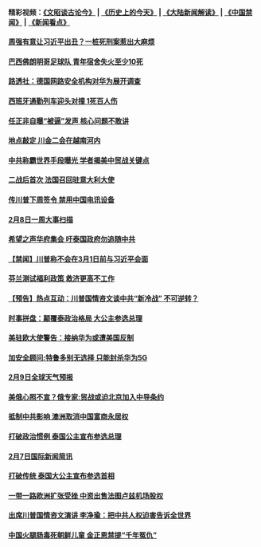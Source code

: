 #### 精彩视频：[《文昭谈古论今》](http://45.32.25.56/wenzhao) | [《历史上的今天》](http://45.32.25.56/today-in-history) | [《大陆新闻解读》](http://45.32.25.56/ntdtv-comedy) | [《中国禁闻》](http://45.32.25.56/ntdtv-news) | [《新闻看点》](http://45.32.25.56/news-insight) 

 #### [周强有意让习近平出丑？一桩死刑案惹出大麻烦](../pages/prog202/a102508048.md?t=02100331?t=02100031?t=02092131?t=02091831?t=02091531?t=02091231?t=02090931?t=02090659) 

#### [巴西佛朗明哥足球队 青年宿舍失火至少10死](../pages/prog202/a102508000.md?t=02100331?t=02100031?t=02092131?t=02091831?t=02091531?t=02091231?t=02090931?t=02090659) 


#### [路透社：德国网路安全机构对华为展开调查](../pages/prog202/a102507973.md?t=02100331?t=02100031?t=02092131?t=02091831?t=02091531?t=02091231?t=02090931?t=02090659) 

#### [西班牙通勤列车迎头对撞 1死百人伤](../pages/prog202/a102507952.md?t=02100331?t=02100031?t=02092131?t=02091831?t=02091531?t=02091231?t=02090931?t=02090659) 

#### [任正非自曝“被逼”发声  核心问题不敢讲](../pages/prog202/a102507948.md?t=02100331?t=02100031?t=02092131?t=02091831?t=02091531?t=02091231?t=02090931?t=02090659) 

#### [地点敲定 川金二会在越南河内](../pages/prog202/a102507941.md?t=02100331?t=02100031?t=02092131?t=02091831?t=02091531?t=02091231?t=02090931?t=02090659) 

#### [中共称霸世界手段曝光 学者揭美中贸战关键点](../pages/prog202/a102507914.md?t=02100331?t=02100031?t=02092131?t=02091831?t=02091531?t=02091231?t=02090931?t=02090659) 

#### [二战后首次 法国召回驻意大利大使](../pages/prog202/a102507685.md?t=02100331?t=02100031?t=02092131?t=02091831?t=02091531?t=02091231?t=02090931?t=02090659) 

#### [传川普下周签令 禁用中国电讯设备](../pages/prog202/a102507868.md?t=02100331?t=02100031?t=02092131?t=02091831?t=02091531?t=02091231?t=02090931?t=02090659) 


#### [2月8日一周大事扫描](../pages/prog202/a102507753.md?t=02100331?t=02100031?t=02092131?t=02091831?t=02091531?t=02091231?t=02090931?t=02090659) 

#### [希望之声华府集会 吁泰国政府勿追随中共](../pages/prog202/a102507639.md?t=02100331?t=02100031?t=02092131?t=02091831?t=02091531?t=02091231?t=02090931?t=02090659) 

#### [【禁闻】川普称不会在3月1日前与习近平会面](../pages/prog202/a102507745.md?t=02100331?t=02100031?t=02092131?t=02091831?t=02091531?t=02091231?t=02090931?t=02090659) 

#### [芬兰测试福利政策 救济更高不工作](../pages/prog202/a102507723.md?t=02100331?t=02100031?t=02092131?t=02091831?t=02091531?t=02091231?t=02090931?t=02090659) 

#### [【预告】热点互动：川普国情咨文谈中共“新冷战” 不可逆转？](../pages/prog202/a102507641.md?t=02100331?t=02100031?t=02092131?t=02091831?t=02091531?t=02091231?t=02090931?t=02090659) 

#### [时事拼盘：颠覆泰政治格局 大公主参选总理](../pages/prog202/a102507679.md?t=02100331?t=02100031?t=02092131?t=02091831?t=02091531?t=02091231?t=02090931?t=02090659) 

#### [美驻欧大使警告：接纳华为或遭美国反制](../pages/prog202/a102507643.md?t=02100331?t=02100031?t=02092131?t=02091831?t=02091531?t=02091231?t=02090931?t=02090659) 

#### [加安全顾问:特鲁多别无选择 只能封杀华为5G](../pages/prog202/a102507620.md?t=02100331?t=02100031?t=02092131?t=02091831?t=02091531?t=02091231?t=02090931?t=02090659) 


#### [2月9日全球天气预报](../pages/prog202/a102507635.md?t=02100331?t=02100031?t=02092131?t=02091831?t=02091531?t=02091231?t=02090931?t=02090659) 

#### [美俄心照不宣？俄专家:贸战或迫北京加入中导条约](../pages/prog202/a102507576.md?t=02100331?t=02100031?t=02092131?t=02091831?t=02091531?t=02091231?t=02090931?t=02090659) 

#### [抵制中共影响 澳洲取消中国富商永居权](../pages/prog202/a102507558.md?t=02100331?t=02100031?t=02092131?t=02091831?t=02091531?t=02091231?t=02090931?t=02090659) 

#### [打破政治惯例 泰国公主宣布参选总理](../pages/prog202/a102507529.md?t=02100331?t=02100031?t=02092131?t=02091831?t=02091531?t=02091231?t=02090931?t=02090659) 


#### [2月7日国际新闻简讯](../pages/prog202/a102507434.md?t=02100331?t=02100031?t=02092131?t=02091831?t=02091531?t=02091231?t=02090931?t=02090659) 

#### [打破传统 泰国大公主宣布参选首相](../pages/prog202/a102507308.md?t=02100331?t=02100031?t=02092131?t=02091831?t=02091531?t=02091231?t=02090931?t=02090659) 

#### [一带一路欧洲扩张受挫 中资出售法图卢兹机场股权](../pages/prog202/a102507304.md?t=02100331?t=02100031?t=02092131?t=02091831?t=02091531?t=02091231?t=02090931?t=02090659) 

#### [出席川普国情咨文演讲 李净瑜：把中共人权迫害告诉全世界](../pages/prog202/a102507281.md?t=02100331?t=02100031?t=02092131?t=02091831?t=02091531?t=02091231?t=02090931?t=02090659) 

#### [中国火腿肠毒死朝鲜儿童 金正恩禁提“千年冤仇”](../pages/prog202/a102507243.md?t=02100331?t=02100031?t=02092131?t=02091831?t=02091531?t=02091231?t=02090931?t=02090659) 

